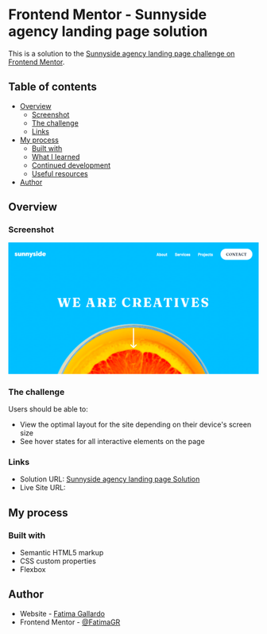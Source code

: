 # Frontend Mentor - Sunnyside agency landing page solution

This is a solution to the [Sunnyside agency landing page challenge on Frontend Mentor](https://www.frontendmentor.io/challenges/sunnyside-agency-landing-page-7yVs3B6ef).

## Table of contents

- [Overview](#overview)
  - [Screenshot](#screenshot)
  - [The challenge](#the-challenge)
  - [Links](#links)
- [My process](#my-process)
  - [Built with](#built-with)
  - [What I learned](#what-i-learned)
  - [Continued development](#continued-development)
  - [Useful resources](#useful-resources)
- [Author](#author)

## Overview


### Screenshot

![](./readme-images/solution-screenshot.png)

### The challenge

Users should be able to:

- View the optimal layout for the site depending on their device's screen size
- See hover states for all interactive elements on the page

### Links

- Solution URL: [Sunnyside agency landing page Solution](https://github.com/FatimaGR/Sunnyside-agency-landing-page)
- Live Site URL: []()

## My process

### Built with

- Semantic HTML5 markup
- CSS custom properties
- Flexbox

## Author

- Website - [Fatima Gallardo](https://porfolio-website-gules.vercel.app)
- Frontend Mentor - [@FatimaGR](https://www.frontendmentor.io/profile/FatimaGR)
